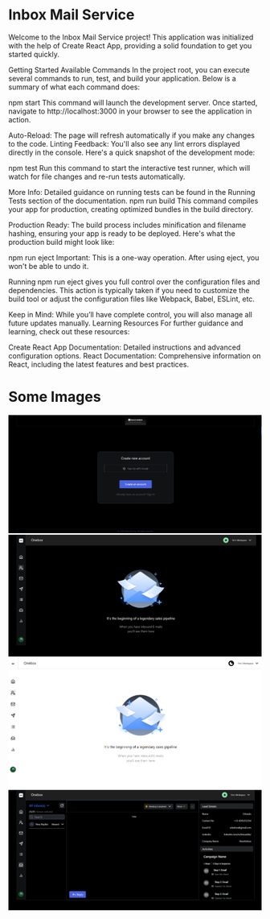 # Inbox Mail Service

Welcome to the Inbox Mail Service project! This application was initialized with the help of Create React App, providing a solid foundation to get you started quickly.

Getting Started
Available Commands
In the project root, you can execute several commands to run, test, and build your application. Below is a summary of what each command does:

npm start
This command will launch the development server. Once started, navigate to http://localhost:3000 in your browser to see the application in action.

Auto-Reload: The page will refresh automatically if you make any changes to the code.
Linting Feedback: You'll also see any lint errors displayed directly in the console.
Here's a quick snapshot of the development mode:


npm test
Run this command to start the interactive test runner, which will watch for file changes and re-run tests automatically.

More Info: Detailed guidance on running tests can be found in the Running Tests section of the documentation.
npm run build
This command compiles your app for production, creating optimized bundles in the build directory.

Production Ready: The build process includes minification and filename hashing, ensuring your app is ready to be deployed.
Here's what the production build might look like:


npm run eject
Important: This is a one-way operation. After using eject, you won't be able to undo it.

Running npm run eject gives you full control over the configuration files and dependencies. This action is typically taken if you need to customize the build tool or adjust the configuration files like Webpack, Babel, ESLint, etc.

Keep in Mind: While you’ll have complete control, you will also manage all future updates manually.
Learning Resources
For further guidance and learning, check out these resources:

Create React App Documentation: Detailed instructions and advanced configuration options.
React Documentation: Comprehensive information on React, including the latest features and best practices.

# Some Images
<img src="https://github.com/jindalayush326/Inbox-Service-App/blob/main/images/Screenshot%20(5037).png"/>
<img src="https://github.com/jindalayush326/Inbox-Service-App/blob/main/images/Screenshot%20(5036).png"/>
<img src="https://github.com/jindalayush326/Inbox-Service-App/blob/main/images/Screenshot%20(5038).png"/>
<img src="https://github.com/jindalayush326/Inbox-Service-App/blob/main/images/Screenshot%20(5039).png"/>





